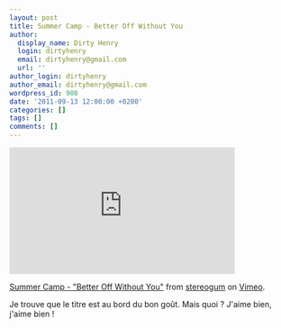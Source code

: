 ```yaml
---
layout: post
title: Summer Camp - Better Off Without You
author:
  display_name: Dirty Henry
  login: dirtyhenry
  email: dirtyhenry@gmail.com
  url: ''
author_login: dirtyhenry
author_email: dirtyhenry@gmail.com
wordpress_id: 908
date: '2011-09-13 12:00:00 +0200'
categories: []
tags: []
comments: []
---
```

<iframe src="http://player.vimeo.com/video/28941832?title=0&byline=0&portrait=0" width="400" height="225" frameborder="0" webkitAllowFullScreen allowFullScreen></iframe><p><a href="http://vimeo.com/28941832">Summer Camp - "Better Off Without You"</a> from <a href="http://vimeo.com/stereogum">stereogum</a> on <a href="http://vimeo.com">Vimeo</a>.</p>

Je trouve que le titre est au bord du bon goût. Mais quoi ? J'aime bien, j'aime bien !
